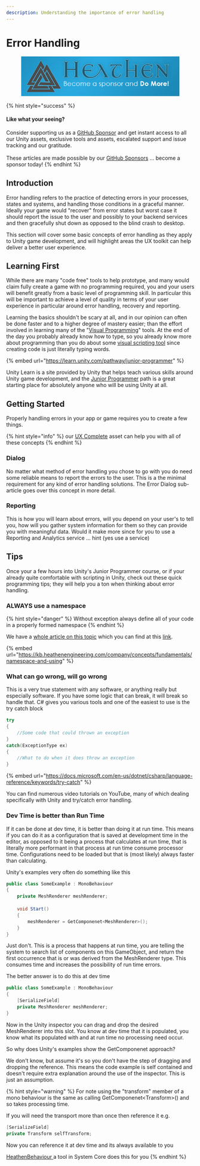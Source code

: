 ```yaml
---
description: Understanding the importance of error handling
---
```


# Error Handling

<figure><img src="../../../../.gitbook/assets/512x128 Sponsor Banner.png" alt="Become a sponsor and Do More"><figcaption></figcaption></figure>

{% hint style="success" %}
#### Like what your seeing?

Consider supporting us as a [GitHub Sponsor](../../../become-a-sponsor.md) and get instant access to all our Unity assets, exclusive tools and assets, escalated support and issue tracking and our gratitude.\
\
These articles are made possible by our [GitHub Sponsors](https://github.com/sponsors/heathen-engineering) ... become a sponsor today!
{% endhint %}

## Introduction

Error handling refers to the practice of detecting errors in your processes, states and systems, and handling those conditions in a graceful manner. Ideally your game would "recover" from error states but worst case it should report the issue to the user and possibly to your backend services and then gracefully shut down as opposed to the blind crash to desktop.

This section will cover some basic concepts of error handling as they apply to Unity game development, and will highlight areas the UX toolkit can help deliver a better user experience.&#x20;

## Learning First

While there are many "code free" tools to help prototype, and many would claim fully create a game with no programming required, you and your users will benefit greatly from a basic level of programming skill.  In particular this will be important to achieve a level of quality in terms of your user experience in particular around error handling, recovery and reporting.

Learning the basics shouldn't be scary at all, and in our opinion can often be done faster and to a higher degree of mastery easier; than the effort involved in learning many of the "[Visual Programming](../visual-scripting.md)" tools. At the end of the day you probably already know how to type, so you already know more about programming than you do about some [visual scripting tool](../visual-scripting.md) since creating code is just literally typing words.

{% embed url="https://learn.unity.com/pathway/junior-programmer" %}

Unity Learn is a site provided by Unity that helps teach various skills around Unity game development, and the [Junior Programmer](https://learn.unity.com/pathway/junior-programmer) path is a great starting place for absolutely anyone who will be using Unity at all.

## Getting Started

Properly handling errors in your app or game requires you to create a few things.

{% hint style="info" %}
our [UX Complete](../../../../assets/ux/learning/core-concepts/feedback-tools.md) asset can help you with all of these concepts
{% endhint %}

### Dialog

No matter what method of error handling you chose to go with you do need some reliable means to report the errors to the user. This is a the minimal requirement for any kind of error handling solutions. The Error Dialog sub-article goes over this concept in more detail.

### Reporting

This is how you will learn about errors, will you depend on your user's to tell you, how will you gather system information for them so they can provide you with meaningful data. Would it make more since for you to use a Reporting and Analytics service ... hint (yes use a service)

## Tips&#x20;

Once your a few hours into Unity's Junior Programmer course, or if your already quite comfortable with scripting in Unity, check out these quick programming tips; they will help you a ton when thinking about error handling.

### ALWAYS use a namespace

{% hint style="danger" %}
Without exception always define all of your code in a properly formed namespace
{% endhint %}

We have a [whole article on this topic](../namespace-and-using.md) which you can find at this [link](../namespace-and-using.md).

{% embed url="https://kb.heathenengineering.com/company/concepts/fundamentals/namespace-and-using" %}

### What can go wrong, will go wrong

This is a very true statement with any software, or anything really but especially software. If you have some logic that can break, it will break so handle that. C# gives you various tools and one of the easiest to use is the try catch block

```csharp
try
{
    //Some code that could thrown an exception
}
catch(ExceptionType ex)
{
    //What to do when it does throw an exception
}
```

{% embed url="https://docs.microsoft.com/en-us/dotnet/csharp/language-reference/keywords/try-catch" %}

You can find numerous video tutorials on YouTube, many of which dealing specifically with Unity and try/catch error handling.

### Dev Time is better than Run Time

If it can be done at dev time, it is better than doing it at run time. This means if you can do it as a configuration that is saved at development time in the editor, as opposed to it being a process that calculates at run time, that is literally more performant in that process at run time consume processor time. Configurations need to be loaded but that is (most likely) always faster than calculating.

Unity's examples very often do something like this

```csharp
public class SomeExample : MonoBehaviour
{
    private MeshRenderer meshRenderer;
    
    void Start()
    {
        meshRenderer = GetComponenet<MeshRenderer>();    
    }
}
```

Just don't. This is a process that happens at run time, you are telling the system to search list of components on this GameObject, and return the first occurrence that is or was derived from the MeshRenderer type. This consumes time and increases the possibility of run time errors.

The better answer is to do this at dev time

```csharp
public class SomeExample : MonoBehaviour
{
    [SerializeField]
    private MeshRenderer meshRenderer;
}
```

Now in the Unity inspector you can drag and drop the desired MeshRenderer into this slot. You know at dev time that it is populated, you know what its populated with and at run time no processing need occur.

So why does Unity's examples show the GetComponenet approach?

We don't know, but assume it's so you don't have the step of dragging and dropping the reference. This means the code example is self contained and doesn't require extra explanation around the use of the inspector. This is just an assumption.

{% hint style="warning" %}
For note using the "transform" member of a mono behaviour is the same as calling GetComponenet\<Transform>() and so takes processing time.

If you will need the transport more than once then reference it e.g.

```csharp
[SerializeField]
private Transform selfTransform;
```

Now you can reference it at dev time and its always available to you

[HeathenBehaviour ](../../../../assets/system-core/heathen-behaviour.md)a tool in System Core does this for you
{% endhint %}
